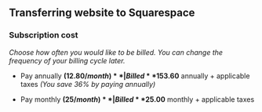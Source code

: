 ## Transferring website to Squarespace
### Subscription cost
*Choose how often you would like to be billed. You can change the frequency of your billing cycle later.*

- Pay annually **($12.80/month)**  |  Billed **$153.60** annually + applicable taxes _(You save 36% by paying annually)_

- Pay monthly **($25/month)**  |  Billed **$25.00** monthly + applicable taxes